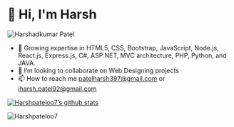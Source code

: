# 👋 Hi, I'm Harsh 
![Harshadkumar Patel](https://github.com/Harshpateloo7/Harshpateloo7/assets/64983530/bc2c9712-dd90-45c8-bed2-d2accd30674b)
- 🌱 Growing expertise in HTML5, CSS, Bootstrap, JavaScript, Node.js, React.js, Express.js, C#, ASP.NET, MVC architecture, PHP, Python, and JAVA.
- 💞️ I’m looking to collaborate on Web Designing projects
- 📫 How to reach me patelharsh397@gmail.com or iharsh.patel92@gmail.com

[![Harshpateloo7’s github stats](https://github-readme-stats.vercel.app/api?username=Harshpateloo7&show_icons=true&line_height=21&show_icons=true&theme=vue&count_private=true)](https://github.com/Harshpateloo7)

<img align="center" src="https://github-readme-streak-stats.herokuapp.com/?user=Harshpateloo7&" alt="Harshpateloo7" />

<!-- [![Top Langs](https://github-readme-stats.vercel.app/api/top-langs/?username=Harshpateloo7&show_icons=true&layout=compact&theme=vue&langs_count=15)](https://github.com/Harshpateloo7) -->

<!---
Harshpateloo7/Harshpateloo7 is a ✨ special ✨ repository because its `README.md` (this file) appears on your GitHub profile.
You can click the Preview link to take a look at your changes.
--->

